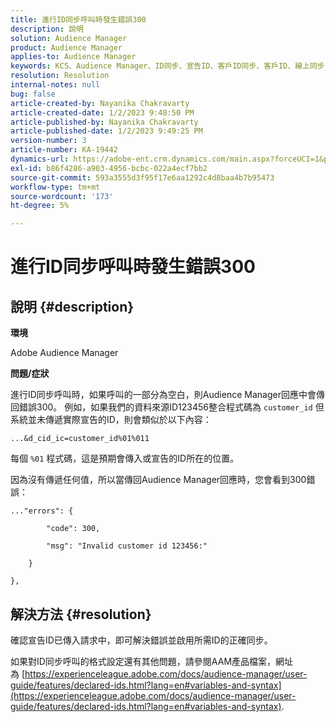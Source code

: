 ```yaml
---
title: 進行ID同步呼叫時發生錯誤300
description: 說明
solution: Audience Manager
product: Audience Manager
applies-to: Audience Manager
keywords: KCS、Audience Manager、ID同步、宣告ID、客戶ID同步、客戶ID、線上同步
resolution: Resolution
internal-notes: null
bug: false
article-created-by: Nayanika Chakravarty
article-created-date: 1/2/2023 9:48:50 PM
article-published-by: Nayanika Chakravarty
article-published-date: 1/2/2023 9:49:25 PM
version-number: 3
article-number: KA-19442
dynamics-url: https://adobe-ent.crm.dynamics.com/main.aspx?forceUCI=1&pagetype=entityrecord&etn=knowledgearticle&id=a715aa3d-e78a-ed11-81ac-6045bd006c82
exl-id: b86f4286-a903-4956-bcbc-022a4ecf7bb2
source-git-commit: 593a3555d3f95f17e6aa1292c4d8baa4b7b95473
workflow-type: tm+mt
source-wordcount: '173'
ht-degree: 5%

---
```


# 進行ID同步呼叫時發生錯誤300

## 說明 {#description}


<b>環境</b>

Adobe Audience Manager

<b>問題/症狀</b>

進行ID同步呼叫時，如果呼叫的一部分為空白，則Audience Manager回應中會傳回錯誤300。 例如，如果我們的資料來源ID123456整合程式碼為 `customer_id` 但系統並未傳遞實際宣告的ID，則會類似於以下內容：

`...&d_cid_ic=customer_id%01%011`

每個 `%01` 程式碼，這是預期會傳入或宣告的ID所在的位置。

因為沒有傳遞任何值，所以當傳回Audience Manager回應時，您會看到300錯誤：




```
..."errors": {

        "code": 300,

        "msg": "Invalid customer id 123456:"

    }

},
```





## 解決方法 {#resolution}


確認宣告ID已傳入請求中，即可解決錯誤並啟用所需ID的正確同步。

如果對ID同步呼叫的格式設定還有其他問題，請參閱AAM產品檔案，網址為 [https://experienceleague.adobe.com/docs/audience-manager/user-guide/features/declared-ids.html?lang=en#variables-and-syntax](https://experienceleague.adobe.com/docs/audience-manager/user-guide/features/declared-ids.html?lang=en#variables-and-syntax).
